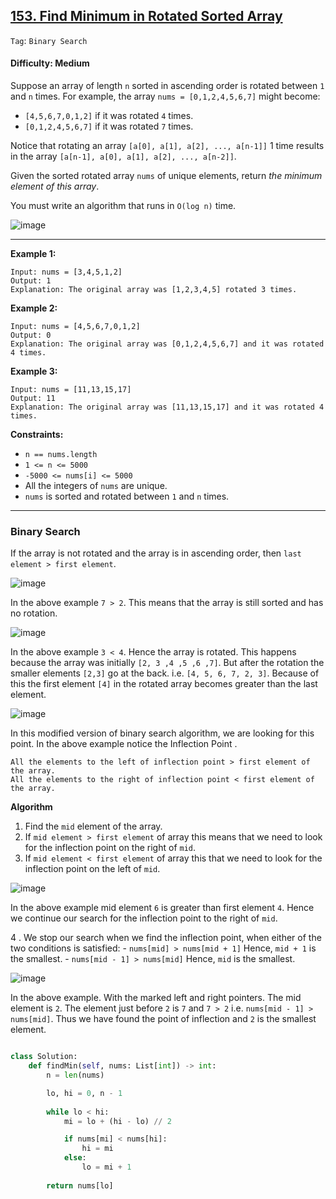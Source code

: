 ## [153. Find Minimum in Rotated Sorted Array](https://leetcode.com/problems/find-minimum-in-rotated-sorted-array)

```Tag```: ```Binary Search```

#### Difficulty: Medium

Suppose an array of length ```n``` sorted in ascending order is rotated between ```1``` and ```n``` times. For example, the array ```nums = [0,1,2,4,5,6,7]``` might become:

- ```[4,5,6,7,0,1,2]``` if it was rotated ```4``` times.
- ```[0,1,2,4,5,6,7]``` if it was rotated ```7``` times.

Notice that rotating an array ```[a[0], a[1], a[2], ..., a[n-1]]``` 1 time results in the array ```[a[n-1], a[0], a[1], a[2], ..., a[n-2]]```.

Given the sorted rotated array ```nums``` of unique elements, return _the minimum element of this array_.

You must write an algorithm that runs in ```O(log n)``` time.

![image](https://user-images.githubusercontent.com/35042430/229933500-2edb4528-f294-4600-b2f4-2f028a9ef271.png)

---

__Example 1:__
```
Input: nums = [3,4,5,1,2]
Output: 1
Explanation: The original array was [1,2,3,4,5] rotated 3 times.
```

__Example 2:__
```
Input: nums = [4,5,6,7,0,1,2]
Output: 0
Explanation: The original array was [0,1,2,4,5,6,7] and it was rotated 4 times.
```

__Example 3:__
```
Input: nums = [11,13,15,17]
Output: 11
Explanation: The original array was [11,13,15,17] and it was rotated 4 times. 
```

__Constraints:__

- ```n == nums.length```
- ```1 <= n <= 5000```
- ```-5000 <= nums[i] <= 5000```
- All the integers of ```nums``` are unique.
- ```nums``` is sorted and rotated between ```1``` and ```n``` times.

---

### Binary Search

If the array is not rotated and the array is in ascending order, then ```last element > first element```.

![image](https://leetcode.com/problems/find-minimum-in-rotated-sorted-array/Figures/153/153_Minimum_Rotated_Sorted_Array_1.png)

In the above example ```7 > 2```. This means that the array is still sorted and has no rotation.

![image](https://leetcode.com/problems/find-minimum-in-rotated-sorted-array/Figures/153/153_Minimum_Rotated_Sorted_Array_2.png)

In the above example ```3 < 4```. Hence the array is rotated. This happens because the array was initially ```[2, 3 ,4 ,5 ,6 ,7]```. But after the rotation the smaller elements ```[2,3]``` go at the back. i.e. ```[4, 5, 6, 7, 2, 3]```. Because of this the first element ```[4]``` in the rotated array becomes greater than the last element.

![image](https://leetcode.com/problems/find-minimum-in-rotated-sorted-array/Figures/153/153_Minimum_Rotated_Sorted_Array_3.png)

In this modified version of binary search algorithm, we are looking for this point. In the above example notice the Inflection Point .

    All the elements to the left of inflection point > first element of the array.
    All the elements to the right of inflection point < first element of the array.

__Algorithm__

1. Find the ```mid``` element of the array.
2. If ```mid element > first element``` of array this means that we need to look for the inflection point on the right of ```mid```.
3. If ```mid element < first element``` of array this that we need to look for the inflection point on the left of ```mid```.

![image](https://leetcode.com/problems/find-minimum-in-rotated-sorted-array/Figures/153/153_Minimum_Rotated_Sorted_Array_4.png)

In the above example mid element ```6``` is greater than first element ```4```. Hence we continue our search for the inflection point to the right of ```mid```.

4 . We stop our search when we find the inflection point, when either of the two conditions is satisfied:
    - ```nums[mid] > nums[mid + 1]``` Hence, ```mid + 1``` is the smallest.
    - ```nums[mid - 1] > nums[mid]``` Hence, ```mid``` is the smallest.

![image](https://leetcode.com/problems/find-minimum-in-rotated-sorted-array/Figures/153/153_Minimum_Rotated_Sorted_Array_5.png)

In the above example. With the marked left and right pointers. The mid element is ```2```. The element just before ```2``` is ```7``` and ```7 > 2``` i.e. ```nums[mid - 1] > nums[mid]```. Thus we have found the point of inflection and ```2``` is the smallest element.

```Python

```
```Python
class Solution:
    def findMin(self, nums: List[int]) -> int:
        n = len(nums)

        lo, hi = 0, n - 1
        
        while lo < hi:
            mi = lo + (hi - lo) // 2

            if nums[mi] < nums[hi]:
                hi = mi
            else:
                lo = mi + 1
        
        return nums[lo]
```
